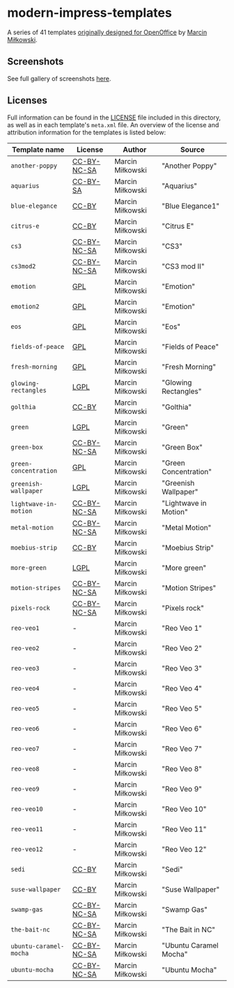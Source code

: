 # modern-impress-templates

A series of 41 templates [originally designed for OpenOffice](http://extensions.openoffice.org/en/project/modern-impress-templates) by [Marcin Miłkowski](http://marcinmilkowski.pl/).

## Screenshots

See full gallery of screenshots [here](https://github.com/dohliam/libreoffice-impress-templates/blob/master/screenshots.md#modern-impress-templates).

## Licenses

Full information can be found in the [LICENSE](https://github.com/dohliam/libreoffice-impress-templates/blob/master/modern-impress-templates/LICENSE) file included in this directory, as well as in each template's `meta.xml` file. An overview of the license and attribution information for the templates is listed below:

Template name | License | Author | Source
------------- | ------- | ------ | ------
`another-poppy` | [CC-BY-NC-SA](https://creativecommons.org/licenses/by-nc-sa/2.0/) | Marcin Miłkowski | "Another Poppy"
`aquarius` | [CC-BY-SA](https://creativecommons.org/licenses/by-sa/2.0/) | Marcin Miłkowski | "Aquarius"
`blue-elegance` | [CC-BY](https://creativecommons.org/licenses/by/2.0/) | Marcin Miłkowski | "Blue Elegance1"
`citrus-e` | [CC-BY](https://creativecommons.org/licenses/by/3.0/) | Marcin Miłkowski | "Citrus E"
`cs3` | [CC-BY-NC-SA](https://creativecommons.org/licenses/by-nc-sa/3.0/) | Marcin Miłkowski | "CS3"
`cs3mod2` | [CC-BY-NC-SA](https://creativecommons.org/licenses/by-nc-sa/3.0/) | Marcin Miłkowski | "CS3 mod II"
`emotion` | [GPL](https://www.fsf.org/licenses/gpl.html) | Marcin Miłkowski | "Emotion"
`emotion2` | [GPL](https://www.fsf.org/licenses/gpl.html) | Marcin Miłkowski | "Emotion"
`eos` | [GPL](https://www.fsf.org/licenses/gpl.html) | Marcin Miłkowski | "Eos"
`fields-of-peace` | [GPL](https://www.fsf.org/licenses/gpl.html) | Marcin Miłkowski | "Fields of Peace"
`fresh-morning` | [GPL](https://www.fsf.org/licenses/gpl.html) | Marcin Miłkowski | "Fresh Morning"
`glowing-rectangles` | [LGPL](https://www.fsf.org/licenses/lgpl.html) | Marcin Miłkowski | "Glowing Rectangles"
`golthia` | [CC-BY](https://creativecommons.org/licenses/by/3.0/) | Marcin Miłkowski | "Golthia"
`green` | [LGPL](https://www.fsf.org/licenses/lgpl.html) | Marcin Miłkowski | "Green"
`green-box` | [CC-BY-NC-SA](https://creativecommons.org/licenses/by-nc-sa/3.0/) | Marcin Miłkowski | "Green Box"
`green-concentration` | [GPL](https://www.fsf.org/licenses/gpl.html) | Marcin Miłkowski | "Green Concentration"
`greenish-wallpaper` | [LGPL](https://www.fsf.org/licenses/lgpl.html) | Marcin Miłkowski | "Greenish Wallpaper"
`lightwave-in-motion` | [CC-BY-NC-SA](https://creativecommons.org/licenses/by-nc-sa/3.0/) | Marcin Miłkowski | "Lightwave in Motion"
`metal-motion` | [CC-BY-NC-SA](https://creativecommons.org/licenses/by-nc-sa/3.0/) | Marcin Miłkowski | "Metal Motion"
`moebius-strip` | [CC-BY](https://creativecommons.org/licenses/by/2.0/) | Marcin Miłkowski | "Moebius Strip"
`more-green` | [LGPL](https://www.fsf.org/licenses/lgpl.html) | Marcin Miłkowski | "More green"
`motion-stripes` | [CC-BY-NC-SA](https://creativecommons.org/licenses/by-nc-sa/3.0/) | Marcin Miłkowski | "Motion Stripes"
`pixels-rock` | [CC-BY-NC-SA](https://creativecommons.org/licenses/by-nc-sa/3.0/) | Marcin Miłkowski | "Pixels rock"
`reo-veo1` | - | Marcin Miłkowski | "Reo Veo 1"
`reo-veo2` | - | Marcin Miłkowski | "Reo Veo 2"
`reo-veo3` | - | Marcin Miłkowski | "Reo Veo 3"
`reo-veo4` | - | Marcin Miłkowski | "Reo Veo 4"
`reo-veo5` | - | Marcin Miłkowski | "Reo Veo 5"
`reo-veo6` | - | Marcin Miłkowski | "Reo Veo 6"
`reo-veo7` | - | Marcin Miłkowski | "Reo Veo 7"
`reo-veo8` | - | Marcin Miłkowski | "Reo Veo 8"
`reo-veo9` | - | Marcin Miłkowski | "Reo Veo 9"
`reo-veo10` | - | Marcin Miłkowski | "Reo Veo 10"
`reo-veo11` | - | Marcin Miłkowski | "Reo Veo 11"
`reo-veo12` | - | Marcin Miłkowski | "Reo Veo 12"
`sedi` | [CC-BY](https://creativecommons.org/licenses/by/3.0/) | Marcin Miłkowski | "Sedi"
`suse-wallpaper` | [CC-BY](https://creativecommons.org/licenses/by/3.0/) | Marcin Miłkowski | "Suse Wallpaper"
`swamp-gas` | [CC-BY-NC-SA](https://creativecommons.org/licenses/by-nc-sa/2.0/) | Marcin Miłkowski | "Swamp Gas"
`the-bait-nc` | [CC-BY-NC-SA](https://creativecommons.org/licenses/by-nc-sa/3.0/) | Marcin Miłkowski | "The Bait in NC"
`ubuntu-caramel-mocha` | [CC-BY-NC-SA](https://creativecommons.org/licenses/by-nc-sa/3.0/) | Marcin Miłkowski | "Ubuntu Caramel Mocha"
`ubuntu-mocha` | [CC-BY-NC-SA](https://creativecommons.org/licenses/by-nc-sa/3.0/) | Marcin Miłkowski | "Ubuntu Mocha"
